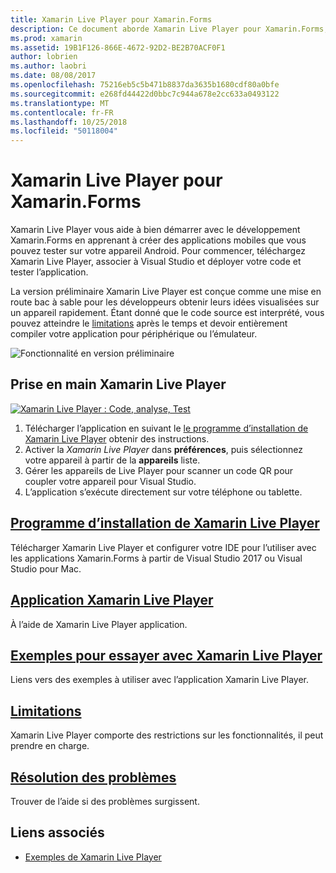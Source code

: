 ```yaml
---
title: Xamarin Live Player pour Xamarin.Forms
description: Ce document aborde Xamarin Live Player pour Xamarin.Forms, qui décrit l’installation, l’application Xamarin Live Player, les échantillons à utiliser avec Xamarin Live Player, limitations et le dépannage.
ms.prod: xamarin
ms.assetid: 19B1F126-866E-4672-92D2-BE2B70ACF0F1
author: lobrien
ms.author: laobri
ms.date: 08/08/2017
ms.openlocfilehash: 75216eb5c5b471b8837da3635b1680cdf80a0bfe
ms.sourcegitcommit: e268fd44422d0bbc7c944a678e2cc633a0493122
ms.translationtype: MT
ms.contentlocale: fr-FR
ms.lasthandoff: 10/25/2018
ms.locfileid: "50118004"
---
```

# <a name="xamarin-live-player-for-xamarinforms"></a>Xamarin Live Player pour Xamarin.Forms

Xamarin Live Player vous aide à bien démarrer avec le développement Xamarin.Forms en apprenant à créer des applications mobiles que vous pouvez tester sur votre appareil Android. Pour commencer, téléchargez Xamarin Live Player, associer à Visual Studio et déployer votre code et tester l’application.

La version préliminaire Xamarin Live Player est conçue comme une mise en route bac à sable pour les développeurs obtenir leurs idées visualisées sur un appareil rapidement. Étant donné que le code source est interprété, vous pouvez atteindre le [limitations](limitations.md) après le temps et devoir entièrement compiler votre application pour périphérique ou l’émulateur.

![Fonctionnalité en version préliminaire](~/media/shared/preview.png)

## <a name="get-started-with-xamarin-live-player"></a>Prise en main Xamarin Live Player

[![Xamarin Live Player : Code, analyse, Test](images/xamarin-live.png)](images/xamarin-live-sml.png#lightbox)

1. Télécharger l’application en suivant le [le programme d’installation de Xamarin Live Player](install.md) obtenir des instructions.
2. Activer la *Xamarin Live Player* dans **préférences**, puis sélectionnez votre appareil à partir de la **appareils** liste.
3. Gérer les appareils de Live Player pour scanner un code QR pour coupler votre appareil pour Visual Studio.
4. L’application s’exécute directement sur votre téléphone ou tablette.

## <a name="xamarin-live-player-setupinstallmd"></a>[Programme d’installation de Xamarin Live Player](install.md)

Télécharger Xamarin Live Player et configurer votre IDE pour l’utiliser avec les applications Xamarin.Forms à partir de Visual Studio 2017 ou Visual Studio pour Mac. 

## <a name="xamarin-live-player-appplayermd"></a>[Application Xamarin Live Player](player.md)

À l’aide de Xamarin Live Player application.

## <a name="samples-to-try-with-xamarin-live-playersamplesmd"></a>[Exemples pour essayer avec Xamarin Live Player](samples.md)

Liens vers des exemples à utiliser avec l’application Xamarin Live Player.

## <a name="limitationslimitationsmd"></a>[Limitations](limitations.md)

Xamarin Live Player comporte des restrictions sur les fonctionnalités, il peut prendre en charge.

## <a name="troubleshootingtroubleshootingmd"></a>[Résolution des problèmes](troubleshooting.md)

Trouver de l’aide si des problèmes surgissent.

## <a name="related-links"></a>Liens associés

- [Exemples de Xamarin Live Player](https://developer.xamarin.com/samples/xamarin-live-player/all/)
